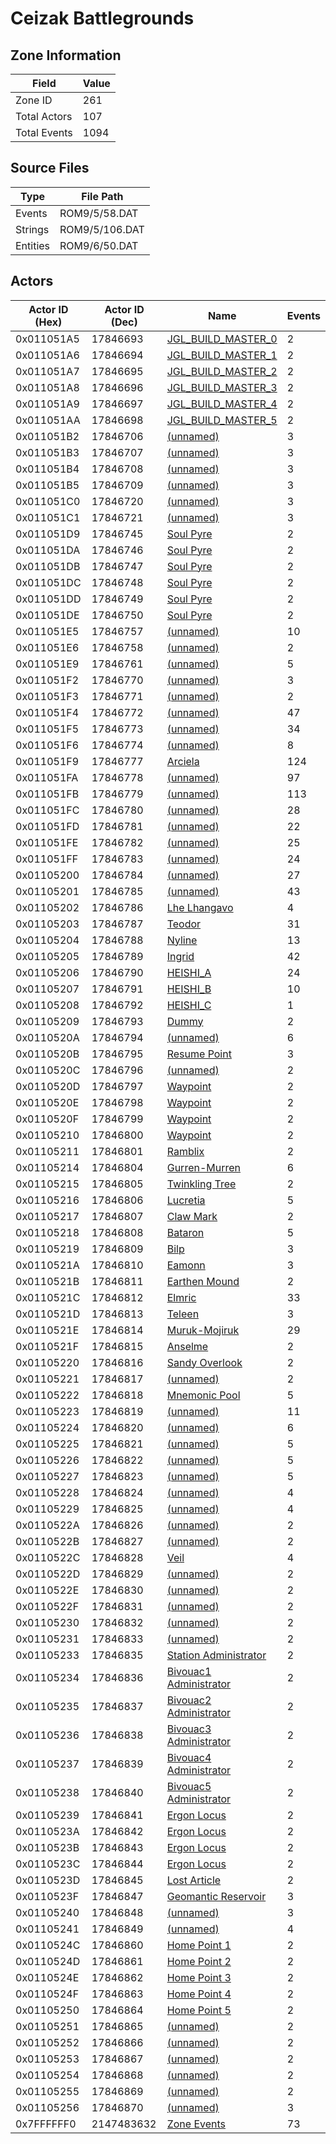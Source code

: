 # Ceizak Battlegrounds

## Zone Information

| Field        |   Value |
|--------------|---------|
| Zone ID      |     261 |
| Total Actors |     107 |
| Total Events |    1094 |

## Source Files

| Type     | File Path      |
|----------|----------------|
| Events   | ROM9/5/58.DAT  |
| Strings  | ROM9/5/106.DAT |
| Entities | ROM9/6/50.DAT  |

## Actors

| Actor ID (Hex)   |   Actor ID (Dec) | Name                                                                   |   Events |
|------------------|------------------|------------------------------------------------------------------------|----------|
| 0x011051A5       |         17846693 | [JGL_BUILD_MASTER_0](./17846693%20-%20JGL_BUILD_MASTER_0.md)           |        2 |
| 0x011051A6       |         17846694 | [JGL_BUILD_MASTER_1](./17846694%20-%20JGL_BUILD_MASTER_1.md)           |        2 |
| 0x011051A7       |         17846695 | [JGL_BUILD_MASTER_2](./17846695%20-%20JGL_BUILD_MASTER_2.md)           |        2 |
| 0x011051A8       |         17846696 | [JGL_BUILD_MASTER_3](./17846696%20-%20JGL_BUILD_MASTER_3.md)           |        2 |
| 0x011051A9       |         17846697 | [JGL_BUILD_MASTER_4](./17846697%20-%20JGL_BUILD_MASTER_4.md)           |        2 |
| 0x011051AA       |         17846698 | [JGL_BUILD_MASTER_5](./17846698%20-%20JGL_BUILD_MASTER_5.md)           |        2 |
| 0x011051B2       |         17846706 | [(unnamed)](./17846706.md)                                             |        3 |
| 0x011051B3       |         17846707 | [(unnamed)](./17846707.md)                                             |        3 |
| 0x011051B4       |         17846708 | [(unnamed)](./17846708.md)                                             |        3 |
| 0x011051B5       |         17846709 | [(unnamed)](./17846709.md)                                             |        3 |
| 0x011051C0       |         17846720 | [(unnamed)](./17846720.md)                                             |        3 |
| 0x011051C1       |         17846721 | [(unnamed)](./17846721.md)                                             |        3 |
| 0x011051D9       |         17846745 | [Soul Pyre](./17846745%20-%20Soul%20Pyre.md)                           |        2 |
| 0x011051DA       |         17846746 | [Soul Pyre](./17846746%20-%20Soul%20Pyre.md)                           |        2 |
| 0x011051DB       |         17846747 | [Soul Pyre](./17846747%20-%20Soul%20Pyre.md)                           |        2 |
| 0x011051DC       |         17846748 | [Soul Pyre](./17846748%20-%20Soul%20Pyre.md)                           |        2 |
| 0x011051DD       |         17846749 | [Soul Pyre](./17846749%20-%20Soul%20Pyre.md)                           |        2 |
| 0x011051DE       |         17846750 | [Soul Pyre](./17846750%20-%20Soul%20Pyre.md)                           |        2 |
| 0x011051E5       |         17846757 | [(unnamed)](./17846757.md)                                             |       10 |
| 0x011051E6       |         17846758 | [(unnamed)](./17846758.md)                                             |        2 |
| 0x011051E9       |         17846761 | [(unnamed)](./17846761.md)                                             |        5 |
| 0x011051F2       |         17846770 | [(unnamed)](./17846770.md)                                             |        3 |
| 0x011051F3       |         17846771 | [(unnamed)](./17846771.md)                                             |        2 |
| 0x011051F4       |         17846772 | [(unnamed)](./17846772.md)                                             |       47 |
| 0x011051F5       |         17846773 | [(unnamed)](./17846773.md)                                             |       34 |
| 0x011051F6       |         17846774 | [(unnamed)](./17846774.md)                                             |        8 |
| 0x011051F9       |         17846777 | [Arciela](./17846777%20-%20Arciela.md)                                 |      124 |
| 0x011051FA       |         17846778 | [(unnamed)](./17846778.md)                                             |       97 |
| 0x011051FB       |         17846779 | [(unnamed)](./17846779.md)                                             |      113 |
| 0x011051FC       |         17846780 | [(unnamed)](./17846780.md)                                             |       28 |
| 0x011051FD       |         17846781 | [(unnamed)](./17846781.md)                                             |       22 |
| 0x011051FE       |         17846782 | [(unnamed)](./17846782.md)                                             |       25 |
| 0x011051FF       |         17846783 | [(unnamed)](./17846783.md)                                             |       24 |
| 0x01105200       |         17846784 | [(unnamed)](./17846784.md)                                             |       27 |
| 0x01105201       |         17846785 | [(unnamed)](./17846785.md)                                             |       43 |
| 0x01105202       |         17846786 | [Lhe Lhangavo](./17846786%20-%20Lhe%20Lhangavo.md)                     |        4 |
| 0x01105203       |         17846787 | [Teodor](./17846787%20-%20Teodor.md)                                   |       31 |
| 0x01105204       |         17846788 | [Nyline](./17846788%20-%20Nyline.md)                                   |       13 |
| 0x01105205       |         17846789 | [Ingrid](./17846789%20-%20Ingrid.md)                                   |       42 |
| 0x01105206       |         17846790 | [HEISHI_A](./17846790%20-%20HEISHI_A.md)                               |       24 |
| 0x01105207       |         17846791 | [HEISHI_B](./17846791%20-%20HEISHI_B.md)                               |       10 |
| 0x01105208       |         17846792 | [HEISHI_C](./17846792%20-%20HEISHI_C.md)                               |        1 |
| 0x01105209       |         17846793 | [Dummy](./17846793%20-%20Dummy.md)                                     |        2 |
| 0x0110520A       |         17846794 | [(unnamed)](./17846794.md)                                             |        6 |
| 0x0110520B       |         17846795 | [Resume Point](./17846795%20-%20Resume%20Point.md)                     |        3 |
| 0x0110520C       |         17846796 | [(unnamed)](./17846796.md)                                             |        2 |
| 0x0110520D       |         17846797 | [Waypoint](./17846797%20-%20Waypoint.md)                               |        2 |
| 0x0110520E       |         17846798 | [Waypoint](./17846798%20-%20Waypoint.md)                               |        2 |
| 0x0110520F       |         17846799 | [Waypoint](./17846799%20-%20Waypoint.md)                               |        2 |
| 0x01105210       |         17846800 | [Waypoint](./17846800%20-%20Waypoint.md)                               |        2 |
| 0x01105211       |         17846801 | [Ramblix](./17846801%20-%20Ramblix.md)                                 |        2 |
| 0x01105214       |         17846804 | [Gurren-Murren](./17846804%20-%20Gurren-Murren.md)                     |        6 |
| 0x01105215       |         17846805 | [Twinkling Tree](./17846805%20-%20Twinkling%20Tree.md)                 |        2 |
| 0x01105216       |         17846806 | [Lucretia](./17846806%20-%20Lucretia.md)                               |        5 |
| 0x01105217       |         17846807 | [Claw Mark](./17846807%20-%20Claw%20Mark.md)                           |        2 |
| 0x01105218       |         17846808 | [Bataron](./17846808%20-%20Bataron.md)                                 |        5 |
| 0x01105219       |         17846809 | [Bilp](./17846809%20-%20Bilp.md)                                       |        3 |
| 0x0110521A       |         17846810 | [Eamonn](./17846810%20-%20Eamonn.md)                                   |        3 |
| 0x0110521B       |         17846811 | [Earthen Mound](./17846811%20-%20Earthen%20Mound.md)                   |        2 |
| 0x0110521C       |         17846812 | [Elmric](./17846812%20-%20Elmric.md)                                   |       33 |
| 0x0110521D       |         17846813 | [Teleen](./17846813%20-%20Teleen.md)                                   |        3 |
| 0x0110521E       |         17846814 | [Muruk-Mojiruk](./17846814%20-%20Muruk-Mojiruk.md)                     |       29 |
| 0x0110521F       |         17846815 | [Anselme](./17846815%20-%20Anselme.md)                                 |        2 |
| 0x01105220       |         17846816 | [Sandy Overlook](./17846816%20-%20Sandy%20Overlook.md)                 |        2 |
| 0x01105221       |         17846817 | [(unnamed)](./17846817.md)                                             |        2 |
| 0x01105222       |         17846818 | [Mnemonic Pool](./17846818%20-%20Mnemonic%20Pool.md)                   |        5 |
| 0x01105223       |         17846819 | [(unnamed)](./17846819.md)                                             |       11 |
| 0x01105224       |         17846820 | [(unnamed)](./17846820.md)                                             |        6 |
| 0x01105225       |         17846821 | [(unnamed)](./17846821.md)                                             |        5 |
| 0x01105226       |         17846822 | [(unnamed)](./17846822.md)                                             |        5 |
| 0x01105227       |         17846823 | [(unnamed)](./17846823.md)                                             |        5 |
| 0x01105228       |         17846824 | [(unnamed)](./17846824.md)                                             |        4 |
| 0x01105229       |         17846825 | [(unnamed)](./17846825.md)                                             |        4 |
| 0x0110522A       |         17846826 | [(unnamed)](./17846826.md)                                             |        2 |
| 0x0110522B       |         17846827 | [(unnamed)](./17846827.md)                                             |        2 |
| 0x0110522C       |         17846828 | [Veil](./17846828%20-%20Veil.md)                                       |        4 |
| 0x0110522D       |         17846829 | [(unnamed)](./17846829.md)                                             |        2 |
| 0x0110522E       |         17846830 | [(unnamed)](./17846830.md)                                             |        2 |
| 0x0110522F       |         17846831 | [(unnamed)](./17846831.md)                                             |        2 |
| 0x01105230       |         17846832 | [(unnamed)](./17846832.md)                                             |        2 |
| 0x01105231       |         17846833 | [(unnamed)](./17846833.md)                                             |        2 |
| 0x01105233       |         17846835 | [Station Administrator](./17846835%20-%20Station%20Administrator.md)   |        2 |
| 0x01105234       |         17846836 | [Bivouac1 Administrator](./17846836%20-%20Bivouac1%20Administrator.md) |        2 |
| 0x01105235       |         17846837 | [Bivouac2 Administrator](./17846837%20-%20Bivouac2%20Administrator.md) |        2 |
| 0x01105236       |         17846838 | [Bivouac3 Administrator](./17846838%20-%20Bivouac3%20Administrator.md) |        2 |
| 0x01105237       |         17846839 | [Bivouac4 Administrator](./17846839%20-%20Bivouac4%20Administrator.md) |        2 |
| 0x01105238       |         17846840 | [Bivouac5 Administrator](./17846840%20-%20Bivouac5%20Administrator.md) |        2 |
| 0x01105239       |         17846841 | [Ergon Locus](./17846841%20-%20Ergon%20Locus.md)                       |        2 |
| 0x0110523A       |         17846842 | [Ergon Locus](./17846842%20-%20Ergon%20Locus.md)                       |        2 |
| 0x0110523B       |         17846843 | [Ergon Locus](./17846843%20-%20Ergon%20Locus.md)                       |        2 |
| 0x0110523C       |         17846844 | [Ergon Locus](./17846844%20-%20Ergon%20Locus.md)                       |        2 |
| 0x0110523D       |         17846845 | [Lost Article](./17846845%20-%20Lost%20Article.md)                     |        2 |
| 0x0110523F       |         17846847 | [Geomantic Reservoir](./17846847%20-%20Geomantic%20Reservoir.md)       |        3 |
| 0x01105240       |         17846848 | [(unnamed)](./17846848.md)                                             |        3 |
| 0x01105241       |         17846849 | [(unnamed)](./17846849.md)                                             |        4 |
| 0x0110524C       |         17846860 | [Home Point 1](./17846860%20-%20Home%20Point%201.md)                   |        2 |
| 0x0110524D       |         17846861 | [Home Point 2](./17846861%20-%20Home%20Point%202.md)                   |        2 |
| 0x0110524E       |         17846862 | [Home Point 3](./17846862%20-%20Home%20Point%203.md)                   |        2 |
| 0x0110524F       |         17846863 | [Home Point 4](./17846863%20-%20Home%20Point%204.md)                   |        2 |
| 0x01105250       |         17846864 | [Home Point 5](./17846864%20-%20Home%20Point%205.md)                   |        2 |
| 0x01105251       |         17846865 | [(unnamed)](./17846865.md)                                             |        2 |
| 0x01105252       |         17846866 | [(unnamed)](./17846866.md)                                             |        2 |
| 0x01105253       |         17846867 | [(unnamed)](./17846867.md)                                             |        2 |
| 0x01105254       |         17846868 | [(unnamed)](./17846868.md)                                             |        2 |
| 0x01105255       |         17846869 | [(unnamed)](./17846869.md)                                             |        2 |
| 0x01105256       |         17846870 | [(unnamed)](./17846870.md)                                             |        3 |
| 0x7FFFFFF0       |       2147483632 | [Zone Events](./Zone%20Events.md)                                      |       73 |